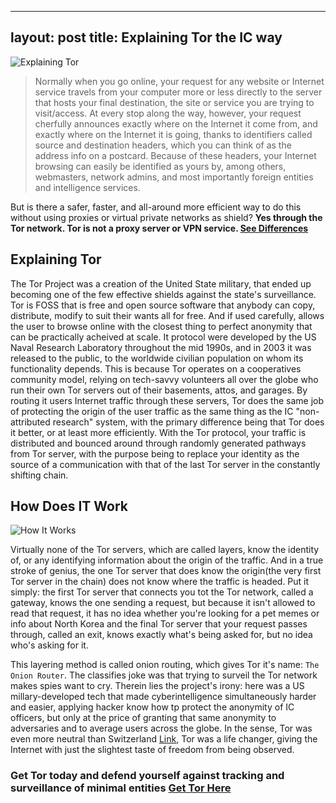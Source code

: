 
---
layout: post
title: Explaining Tor the IC way
---


![Explaining Tor](https://chromeunboxed.com/wp-content/uploads/2020/03/torbrowserchromeos.jpg??w=1200&h=630&fit=crop&crop=entropy&auto=compress)

> Normally when you go online, your request for any website or Internet service travels from your computer more or less directly to the server that hosts your final destination, the site or service you are trying to visit/access. At every stop along the way, however, your request cherfully announces exactly where on the Internet it come from, and exactly where on the Internet it is going, thanks to identifiers called source and destination headers, which you can think of as the address info on a postcard. Because of these headers, your Internet browsing can easily be identified as yours by, among others, webmasters, network admins, and most importantly foreign entities and intelligence services.

But is there a safer, faster, and all-around more efficient way to do this without using proxies or virtual private networks as shield? **Yes through the Tor network. Tor is not a proxy server or VPN service. [See Differences](https://whatismyipaddress.com/proxy-vpn-tor)**

## Explaining Tor

The Tor Project was a creation of the United State military, that ended up becoming one of the few effective shields against the state's surveillance. Tor is FOSS that is free and open source software that anybody can copy, distribute, modify to suit their wants all for free. And if used carefully, allows the user to browse online with the closest thing to perfect anonymity that can be practically acheived at scale. It protocol were developed by the US Naval Research Laboratory throughout the mid 1990s, and in 2003 it was released to the public, to the worldwide civilian population on whom its functionality depends. This is because Tor operates on a cooperatives community model, relying on tech-savvy volunteers all over the globe who run their own Tor servers out of their basements, attos, and garages. By routing it users Internet traffic through these servers, Tor does the same job of protecting the origin of the user traffic as the same thing as the IC "non-attributed research" system, with the primary difference being that Tor does it better, or at least more efficiently.
With the Tor protocol, your traffic is distributed and bounced around through randomly generated pathways from Tor server, with the purpose being to replace your identity as the source of a communication with that of the last Tor server in the constantly shifting chain. 

## How Does IT Work

![How It Works](https://i.pinimg.com/originals/87/cb/2f/87cb2faf5c5df9b1c0a6c19d6040fbb9.png)

Virtually none of the Tor servers, which are called layers, know the identity of, or any identifying information about the origin of the traffic. And in a true stroke of genius, the one Tor server that does know the origin(the very first Tor server in the chain) does not know where the traffic is headed. Put it simply: the first Tor server that connects you tot the Tor network, called a gateway, knows the one sending a request, but because it isn't allowed to read that request, it has no idea whether you're looking for a pet memes or info about North Korea and the final Tor server that your request passes through, called an exit, knows exactly what's being asked for, but no idea who's asking for it.

This layering method is called onion routing, which gives Tor it's name: `The Onion Router`. The classifies joke was that trying to surveil the Tor network makes spies want to cry. Therein lies the project's irony: here was a US millary-developed tech that made cyberintelligence simultaneously harder and easier, applying hacker know how tp protect the anonymity of IC officers, but only at the price of granting that same anonymity to adversaries and to average users across the globe. In the sense, Tor was even more neutral than Switzerland [Link](https://en.wikipedia.org/wiki/Swiss_neutrality), Tor was a life changer, giving the Internet with just the slightest taste of freedom from being observed.

### Get Tor today and defend yourself against tracking and surveillance of minimal entities [Get Tor Here](https://www.torproject.org/) 
